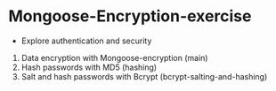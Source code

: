 # Mongoose-Encryption-exercise

- Explore authentication and security
1. Data encryption with Mongoose-encryption (main)
2. Hash passwords with MD5 (hashing)
3. Salt and hash passwords with Bcrypt (bcrypt-salting-and-hashing)
